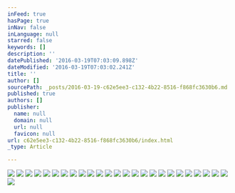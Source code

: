 ```yaml
---
inFeed: true
hasPage: true
inNav: false
inLanguage: null
starred: false
keywords: []
description: ''
datePublished: '2016-03-19T07:03:09.898Z'
dateModified: '2016-03-19T07:03:02.241Z'
title: ''
author: []
sourcePath: _posts/2016-03-19-c62e5ee3-c132-4b22-8516-f868fc3630b6.md
published: true
authors: []
publisher:
  name: null
  domain: null
  url: null
  favicon: null
url: c62e5ee3-c132-4b22-8516-f868fc3630b6/index.html
_type: Article

---
```

![](https://the-grid-user-content.s3-us-west-2.amazonaws.com/63363b76-8a9b-4b4e-93a9-c08d5593c390.jpg)
![](https://the-grid-user-content.s3-us-west-2.amazonaws.com/f0e65ba2-ca86-4973-999e-8e7d3e7aa633.jpg)
![](https://the-grid-user-content.s3-us-west-2.amazonaws.com/71f2e32c-0ed7-4a5f-8dbc-1b981182d833.jpg)
![](https://the-grid-user-content.s3-us-west-2.amazonaws.com/ff47e1fb-7d00-440c-89e2-896063330255.jpg)
![](https://the-grid-user-content.s3-us-west-2.amazonaws.com/5a09eb71-7663-4cfb-ab46-3da2df98a206.jpg)
![](https://the-grid-user-content.s3-us-west-2.amazonaws.com/115b898e-b59b-4a42-bda7-0ad2452f2a29.jpg)
![](https://the-grid-user-content.s3-us-west-2.amazonaws.com/9b2f1c74-7ecb-4f45-aa2b-dd57ed878715.jpg)
![](https://the-grid-user-content.s3-us-west-2.amazonaws.com/60c31b24-6eeb-42a0-8e23-e60045040599.jpg)
![](https://the-grid-user-content.s3-us-west-2.amazonaws.com/921ac479-4222-403f-a70d-7610b0768762.jpg)
![](https://the-grid-user-content.s3-us-west-2.amazonaws.com/4479b220-7e35-483b-93e5-aa0cb528e4eb.jpg)
![](https://the-grid-user-content.s3-us-west-2.amazonaws.com/12f59265-e1b2-4ca6-8260-97a2e73a4427.jpg)
![](https://the-grid-user-content.s3-us-west-2.amazonaws.com/98428e4b-440e-42c8-a8e8-1b237bc77ed9.jpg)
![](https://the-grid-user-content.s3-us-west-2.amazonaws.com/a808b924-b190-4919-9fe6-9b663477398a.jpg)
![](https://the-grid-user-content.s3-us-west-2.amazonaws.com/c744c619-dfae-491f-9257-1e80aa358b4c.jpg)
![](https://the-grid-user-content.s3-us-west-2.amazonaws.com/e756a3bc-a2bb-4242-a81b-81dc3abd57fb.jpg)
![](https://the-grid-user-content.s3-us-west-2.amazonaws.com/98474a1f-6421-467b-b11f-d67cc5aedaf2.jpg)
![](https://the-grid-user-content.s3-us-west-2.amazonaws.com/489cbc98-5edf-48df-8e74-90ec3c536c29.jpg)
![](https://the-grid-user-content.s3-us-west-2.amazonaws.com/626e3b53-94cf-4020-9105-ba876c87ca8f.jpg)
![](https://the-grid-user-content.s3-us-west-2.amazonaws.com/20251807-e185-4e91-976f-bfdfcb544543.jpg)
![](https://the-grid-user-content.s3-us-west-2.amazonaws.com/f7bb4a56-083c-436c-9078-bc9cf16f1f58.jpg)
![](https://the-grid-user-content.s3-us-west-2.amazonaws.com/663f2ea4-46a4-456e-86be-84a7e905a894.jpg)
![](https://the-grid-user-content.s3-us-west-2.amazonaws.com/683421d3-127f-4a31-82c5-3c9cbfe28cc3.jpg)
![](https://the-grid-user-content.s3-us-west-2.amazonaws.com/b9a97df5-bfb9-49c1-9f52-7df591568698.jpg)
![](https://the-grid-user-content.s3-us-west-2.amazonaws.com/c101bf6b-2d51-490c-8c57-85cb700f4891.jpg)
![](https://the-grid-user-content.s3-us-west-2.amazonaws.com/5c85155e-d65f-4ac4-9f45-a67c07c36c6f.jpg)
![](https://the-grid-user-content.s3-us-west-2.amazonaws.com/04c11390-2489-4ad3-9156-702559819696.jpg)